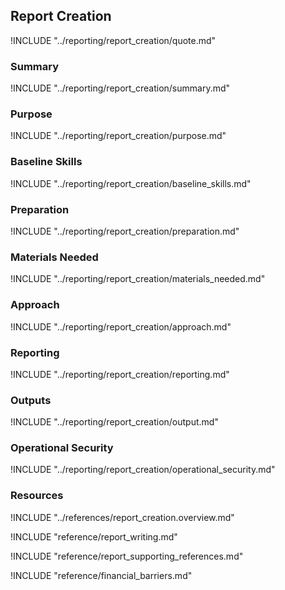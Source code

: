 ## Report Creation

!INCLUDE "../reporting/report_creation/quote.md"

### Summary

!INCLUDE "../reporting/report_creation/summary.md"

### Purpose

!INCLUDE "../reporting/report_creation/purpose.md"

### Baseline Skills

!INCLUDE "../reporting/report_creation/baseline_skills.md"

### Preparation

!INCLUDE "../reporting/report_creation/preparation.md"

### Materials Needed

!INCLUDE "../reporting/report_creation/materials_needed.md"

### Approach

!INCLUDE "../reporting/report_creation/approach.md"

### Reporting

!INCLUDE "../reporting/report_creation/reporting.md"

### Outputs

!INCLUDE "../reporting/report_creation/output.md"

### Operational Security

!INCLUDE "../reporting/report_creation/operational_security.md"

### Resources
<div class="greybox">
!INCLUDE "../references/report_creation.overview.md"

!INCLUDE "reference/report_writing.md"

!INCLUDE "reference/report_supporting_references.md"

!INCLUDE "reference/financial_barriers.md"
</div>